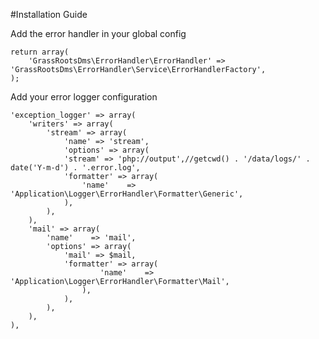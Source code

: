 #Installation Guide

Add the error handler in your global config
```
return array(
	'GrassRootsDms\ErrorHandler\ErrorHandler' => 'GrassRootsDms\ErrorHandler\Service\ErrorHandlerFactory',
);
```

Add your error logger configuration
```
'exception_logger' => array(
	'writers' => array(
		'stream' => array(
			'name' => 'stream',
			'options' => array(
			'stream' => 'php://output',//getcwd() . '/data/logs/' . date('Y-m-d') . '.error.log',
			'formatter' => array(
				'name'    => 'Application\Logger\ErrorHandler\Formatter\Generic',
			),
		),
	),
	'mail' => array(
		'name'    => 'mail',
		'options' => array(
			'mail' => $mail,
			'formatter' => array(
					'name'    => 'Application\Logger\ErrorHandler\Formatter\Mail',
				),
			),
		),
	),
),
```